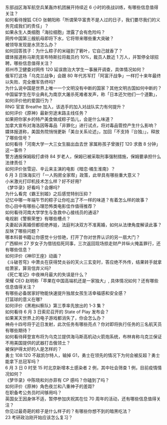 东部战区海军航空兵某轰炸机团展开持续近 6 小时的夜战训练，有哪些信息值得关注？  
如何看待搜狐 CEO 张朝阳称「所谓荣华富贵不是人过的日子，我们要尽我们的义务完成我们的责任」？  
如果永生人类细胞「海拉细胞」泄露了会有危险吗？  
网传中国第三艘航母即将下水，它将带来哪些重大突破？  
被领导发现是水货怎么办？  
如何回答孩子：为什么粽子的米碰到了箬叶，它自己就香了？  
媒体报道称马斯克宣布特斯拉将裁员约 10%，裁员人数近 1 万人，并暂停全球招聘，哪些信息值得关注？  
郑州市卫健委对网传 120 延误救治大学生一事展开调查，具体情况如何？  
俄军打这场「乌克兰战争」会跟 80 年代苏军打「阿富汗战争」一样打十来年最终以失败、完全撤军告终吗?  
为什么说中国是世界上唯一一个文明没有中断的国家？其他文明古国如何中断的？  
中国留学生在毕业典礼为南京大屠杀死难者发声，称「日本还欠他们一个道歉」，如何评价他的爱国行为？  
RNG 官宣 Breathe 加入，该选手的加入对战队实力有何提升？  
如何评价《原神》最新穷途末路主线任务？  
如果把你家乡的特产美食做成粽子馅儿，会是什么味道？  
加拿大宣布对海洛因等毒品「非罪化」进行试点，将对毒品管控产生什么影响？  
媒体报道称，美国务院悄悄更新「美台关系论述」，加回「不支持『台独』」，释放了哪些信号？  
如何看待「河南大学一大三女生脑出血去世 家属称孩子曾拨打 120 求救 8 分钟」这一事件？  
警方通报保姆殴打虐待 84 岁老人，保姆已被采取刑事强制措施，保姆要承担什么法律责任？  
如何评价张雪迎、辛云来主演的电影《暗恋·橘生淮南》？  
6 月 3 日珠海实行「一人购房全家帮」政策，此举具有哪些重大意义？  
小米激光打印机技术怎么样？好不好用?  
《梦华录》好看吗？会爆吗?  
为什么看完《霸王别姬》之后感觉特别压抑？  
记忆中哪一年端午节的粽子让你吃出了不一样的味道？有着怎么样的故事？  
你心目中有哪些心理恐怖类电影佳作值得推荐？  
如何看待河南大学学生与急救中心接线员的通话?  
电视剧《警察荣誉》有哪些槽点？  
夫妻起诉离婚但都拒绝养娃，法庭判决双方不准离婚，如何从法律角度解读此事？反映了哪些问题？  
哪本科普书籍让你感觉十分惊艳，打开了你对世界认识的另一扇大门？  
广西柳州 27 岁女子为借钱掐死同事，三次返回现场掠走财产并纵火掩盖罪行，还有哪些信息？  
如何评价《神印王座》动画？  
《斗破苍穹》中萧炎在获得焚炎谷的天火三玄变时，答应绝不外传，结果转手就拿给萧家，算背信弃义吗?  
《死亡笔记》中夜神月最大的失误是什么？  
荣耀 CEO 赵明称「苹果在中国高端机还是一家独大」, 具体情况如何？还有哪些信息值得关注？  
有哪些必备居家好物能快速提升独居女孩生活幸福感和安全感？  
打篮球的意义在哪?  
如何评价《黑袍纠察队》第三季率先放出的 1-3 集？  
如何看待 6 月 3 日索尼召开的 State of Play 发布会？  
如果某天世界上的电子游戏都消失了，你会怎么办？  
神舟十四号将于近日发射，此次任务有哪些亮点？你对即将执行任务的三名航天员有哪些期待？  
如何看待拜登宣布将为乌克兰提供海马斯高机动火箭炮系统，布林肯称乌克兰保证不用美国提供的武器打击俄领土？  
被保护得太好的人是怎样的？  
勇士 108:120 不敌凯尔特人，输掉 G1，勇士在领先的情况下为何会被反超？勇士能拿下总冠军吗？  
6 月 3 日 0 时至 15 时北京新增本土感染者 2 例，其中社会筛查 1 例，目前疫情情况如何？  
《梦华录》中陈晓和刘亦菲有 CP 感吗？你磕到了吗？  
如何评价《原神》角色夜兰和八重神子的差距?  
在职备考公务员时间够用吗？  
英国女王因身体不适，暂停参加庆祝其在位 70 周年的活动，还有哪些信息值得关注？  
你见过最奇葩的粽子是什么样子的？有哪些你想不到的暗黑吃法？  
23 考研政治刚开始应该怎么复习？  
